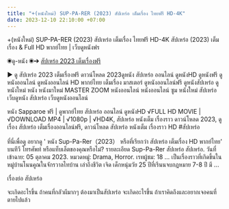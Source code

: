 ```yaml
---
title: "+(หนังใหม่) SUP-PA-RER (2023) สัปเหร่อ เต็มเรื่อง ไทยฟรี HD-4K"
date: 2023-12-10 22:10:00 +07:00
---
```


+(หนังใหม่) SUP-PA-RER (2023) สัปเหร่อ เต็มเรื่อง ไทยฟรี HD-4K สัปเหร่อ (2023) เต็มเรื่อง & Full HD พากย์ไทย | เว็บดูหนังฟร


◉ดู-หนัง ◉➔ [สัปเหร่อ 2023 เต็มเรื่องฟรี](https://hd.onlinecinema.stream/th/movie/1113119/the-undertaker)


▶ ดู สัปเหร่อ 2023 เต็มเรื่องฟรี ดาวน์โหลด 2023ดูหนัง สัปเหร่อ ออนไลน์ ดูหนังHD ดูหนังฟรี ดูหนังออนไลน์ ดูหนังออนไลน์ HD พากย์ไทย เต็มเรื่อง มาสเตอร์ ดูหนังออนไลน์ฟรี ดูหนังสัปเหร่อ ดูหนังใหม่ หนัง หนังมาใหม่ MASTER ZOOM หนังออนไลน์ หนังออนไลน์ ซูม หนังใหม่ สัปเหร่อ เว็บดูหนัง สัปเหร่อ เว็บดูหนังออนไลน์


หนัง Sapparoe ฟรี | ดูพากย์ไทย สัปเหร่อ ออนไลน์ ดูหนังHD √FULL HD MOVIE | √DOWNLOAD MP4 | √1080p | √HD4K, สัปเหร่อ หนังเต็ม เรื่องราว ดาวน์โหลด 2023, ดูเรื่อง สัปเหร่อ เต็มเรื่องออนไลน์ฟรี, ดาวน์โหลด สัปเหร่อ หนังเต็ม เรื่องราว HD #สัปเหร่อ


ที่นี่เพื่อดู อยากดู ' หนัง Sup-Pa-Rer（2023） หรือที่เรียกว่า สัปเหร่อ เต็มเรื่อง HD พากย์ไทย' บนทีวี โทรศัพท์ หรือแท็บเล็ตของคุณหรือไม่? รายละเอียด Sup-Pa-Rer สัปเหร่อ สัปเหร่อ. วันที่เข้าฉาย: 05 ตุลาคม 2023. หมวดหมู่: Drama, Horror. เรทผู้ชม: 18 ... เป็นเรื่องราวที่เกิดขึ้นในหมู่บ้านโนนคูณในจักรวาลไทบ้าน เล่าถึงชีวิต เจิด เด็กหนุ่มวัย 25 ปีที่เรีนนจบกฎหมาย 7-8 ปี มี ...

เรื่องย่อ สัปเหร่อ

จะเกิดอะไรขึ้น ถ้าคนที่กลัวผีมากๆ ต้องมาเป็นสัปเหร่อ จะเกิดอะไรขึ้น ถ้าเราคิดถึงและอยากเจอคนที่ตายไปแล้ว
